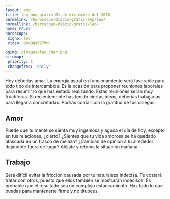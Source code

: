 ```yaml
---
layout: amp
title: leo hoy gratis 01 de diciembre del 2018 
permalink: /horoscopo-diario-gratis/amp/leo/
normallink: /horoscopo-diario-gratis/leo/
home: FALSE
horoscopo:
 signo: leo
 video: qbwOQX627MM

ogimg: /images/leo_char.png
sitemap:
 priority: 1
 changefreq: 'daily'
---
```



Hoy deberías amar. La energía astral en funcionamiento será favorable para todo tipo de intercambios. Es la ocasión para proponer reuniones laborales para resumir lo que has estado realizando. Estas reuniones serán muy fructíferas. Si recientemente has tenido ciertas ideas, deberías trabajarlas para llegar a concretarlas. Podrás contar con la gratitud de tus colegas.

## Amor

Puede que tu mente se sienta muy ingeniosa y aguda el día de hoy, excepto en tus relaciones, ¿cierto? ¿Sientes que tu vida amorosa se ha quedado atascada en un frasco de melaza? ¿Cambian de opinión a tu alrededor dejándote fuera de lugar? Aléjate y retoma la situación mañana.

## Trabajo

Será difícil evitar la fricción causada por tu naturaleza indecisa. Te costará tratar con otros, puesto que ellos también se mostrarán indecisos. Es probable que el resultado sea un complejo estancamiento. Haz todo lo que puedas para mantenerte firme y no titubees.